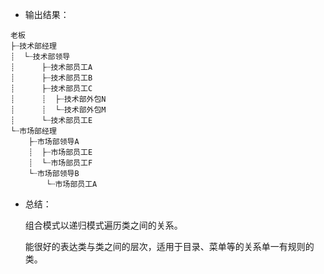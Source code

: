 - 输出结果：

```
老板
├┈技术部经理
┊  └┈技术部领导
┊      ├┈技术部员工A
┊      ├┈技术部员工B
┊      ├┈技术部员工C
┊      ┊  ├┈技术部外包N
┊      ┊  └┈技术部外包M
┊      └┈技术部员工E
└┈市场部经理
    ├┈市场部领导A
    ┊  ├┈市场部员工E
    ┊  └┈市场部员工F
    └┈市场部领导B
        └┈市场部员工A
```



- 总结：

  组合模式以递归模式遍历类之间的关系。

  能很好的表达类与类之间的层次，适用于目录、菜单等的关系单一有规则的类。